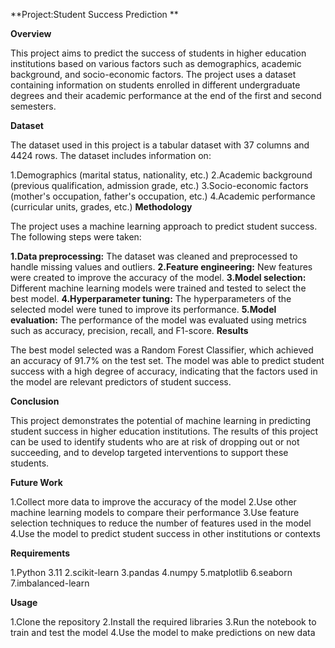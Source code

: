 **Project:Student Success Prediction **

**Overview**

This project aims to predict the success of students in higher education institutions based on various factors such as demographics, academic background, and socio-economic factors.
The project uses a dataset containing information on students enrolled in different undergraduate degrees and their academic performance at the end of the first and second semesters.

**Dataset**

The dataset used in this project is a tabular dataset with 37 columns and 4424 rows. The dataset includes information on:

1.Demographics (marital status, nationality, etc.)
2.Academic background (previous qualification, admission grade, etc.)
3.Socio-economic factors (mother's occupation, father's occupation, etc.)
4.Academic performance (curricular units, grades, etc.)
**Methodology**

The project uses a machine learning approach to predict student success. The following steps were taken:

**1.Data preprocessing:** The dataset was cleaned and preprocessed to handle missing values and outliers.
**2.Feature engineering:** New features were created to improve the accuracy of the model.
**3.Model selection:** Different machine learning models were trained and tested to select the best model.
**4.Hyperparameter tuning:** The hyperparameters of the selected model were tuned to improve its performance.
**5.Model evaluation:** The performance of the model was evaluated using metrics such as accuracy, precision, recall, and F1-score.
**Results**

The best model selected was a Random Forest Classifier, which achieved an accuracy of 91.7% on the test set. 
The model was able to predict student success with a high degree of accuracy, indicating that the factors used in the model are relevant predictors of student success.

**Conclusion**

This project demonstrates the potential of machine learning in predicting student success in higher education institutions. 
The results of this project can be used to identify students who are at risk of dropping out or not succeeding, and to develop targeted interventions to support these students.

**Future Work**

1.Collect more data to improve the accuracy of the model
2.Use other machine learning models to compare their performance
3.Use feature selection techniques to reduce the number of features used in the model
4.Use the model to predict student success in other institutions or contexts

**Requirements**

1.Python 3.11
2.scikit-learn
3.pandas
4.numpy
5.matplotlib
6.seaborn
7.imbalanced-learn

**Usage**

1.Clone the repository
2.Install the required libraries
3.Run the notebook to train and test the model
4.Use the model to make predictions on new data
